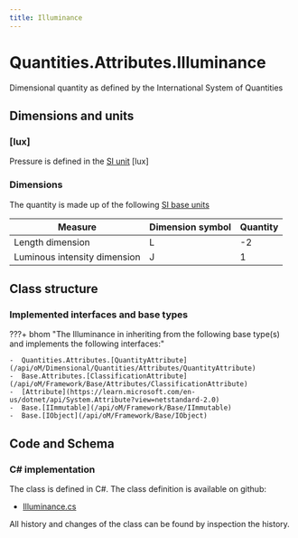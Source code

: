 ```yaml
---
title: Illuminance
---
```


# Quantities.Attributes.Illuminance

Dimensional quantity as defined by the International System of Quantities

## Dimensions and units

### [lux]

Pressure is defined in the [SI unit](https://bhom.xyz/documentation/BHoM_oM/BHoM-Units-conventions/) [lux]

### Dimensions

The quantity is made up of the following [SI base units](https://en.wikipedia.org/wiki/SI_base_unit)

| Measure        | Dimension symbol | Quantity |
|------------------|--------|----------|
| Length dimension |  L  |-2  |
| Luminous intensity dimension |  J  |1  |


## Class structure

### Implemented interfaces and base types

???+ bhom "The Illuminance in inheriting from the following base type(s) and implements the following interfaces:"

    -  Quantities.Attributes.[QuantityAttribute](/api/oM/Dimensional/Quantities/Attributes/QuantityAttribute)
    -  Base.Attributes.[ClassificationAttribute](/api/oM/Framework/Base/Attributes/ClassificationAttribute)
    -  [Attribute](https://learn.microsoft.com/en-us/dotnet/api/System.Attribute?view=netstandard-2.0)
    -  Base.[IImmutable](/api/oM/Framework/Base/IImmutable)
    -  Base.[IObject](/api/oM/Framework/Base/IObject)




## Code and Schema

### C# implementation

The class is defined in C#. The class definition is available on github:

- [Illuminance.cs](https://github.com/BHoM/BHoM/blob/develop/Quantities_oM/Attributes\Illuminance.cs)

All history and changes of the class can be found by inspection the history.
